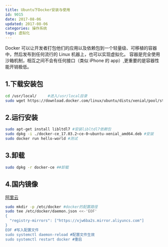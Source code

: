 ```yaml
---
title: Ubuntu下Docker安装与使用
id: 9015
date: 2017-08-06
updated: 2017-08-06
categories: 操作系统
tags: 虚拟化
---
```


Docker 可以让开发者打包他们的应用以及依赖包到一个轻量级、可移植的容器中，然后发布到任何流行的 Linux 机器上，也可以实现虚拟化。
容器是完全使用沙箱机制，相互之间不会有任何接口（类似 iPhone 的 app）,更重要的是容器性能开销极低。
<!--more-->
## 1.下载安装包
```bash
cd /usr/local/     #进入/usr/local目录
sudo wget https://download.docker.com/linux/ubuntu/dists/xenial/pool/stable/amd64/docker-ce_17.03.2~ce-0~ubuntu-xenial_amd64.deb
```
## 2.运行安装
```bash
sudo apt-get install libltdl7 #安装libltdl7依赖包
sudo dpkg -i ./docker-ce_17.03.2~ce-0~ubuntu-xenial_amd64.deb #安装
sudo docker run hello-world #测试
```
## 3.卸载
```bash
sudo dpkg -r docker-ce ##卸载
```
## 4.国内镜像
[阿里云](https://cr.console.aliyun.com/#/accelerator)
```bash
sudo mkdir -p /etc/docker #docker的配置路径
sudo tee /etc/docker/daemon.json <<-'EOF'
{
  "registry-mirrors": ["https://xjw6ba2s.mirror.aliyuncs.com"]
}
EOF #写入配置文件
sudo systemctl daemon-reload #配置文件生效
sudo systemctl restart docker #重启
```


